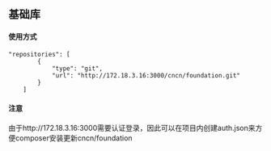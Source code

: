 ## 基础库
#### 使用方式
```$xslt
"repositories": [
        {
            "type": "git",
            "url": "http://172.18.3.16:3000/cncn/foundation.git"
        }
    ]
```
#### 注意
由于http://172.18.3.16:3000需要认证登录，因此可以在项目内创建auth.json来方便composer安装更新cncn/foundation
